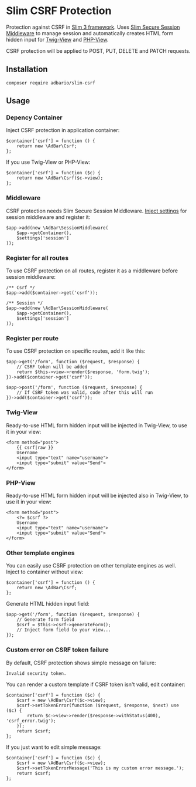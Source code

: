 # Slim CSRF Protection
Protection against CSRF in [Slim 3 framework](http://www.slimframework.com/).
Uses [Slim Secure Session Middleware](https://github.com/adbario/slim-secure-session-middleware) to manage session and 
automatically creates HTML form hidden input for [Twig-View](https://github.com/slimphp/Twig-View) and [PHP-View](https://github.com/slimphp/PHP-View).

CSRF protection will be applied to POST, PUT, DELETE and PATCH requests.

## Installation
    composer require adbario/slim-csrf

## Usage

### Depency Container
Inject CSRF protection in application container:

    $container['csrf'] = function () {
        return new \AdBar\Csrf;
    };

If you use Twig-View or PHP-View:

    $container['csrf'] = function ($c) {
        return new \AdBar\Csrf($c->view);
    };

### Middleware
CSRF protection needs Slim Secure Session Middleware.
[Inject settings](https://github.com/adbario/slim-secure-session-middleware) for session middleware and register it:
    
    $app->add(new \AdBar\SessionMiddleware(
        $app->getContainer(),
        $settings['session']
    ));

### Register for all routes
To use CSRF protection on all routes, register it as a middleware before session middleware:
    
    /** Csrf */
    $app->add($container->get('csrf'));
    
    /** Session */
    $app->add(new \AdBar\SessionMiddleware(
        $app->getContainer(),
        $settings['session']
    ));

### Register per route
To use CSRF protection on specific routes, add it like this:

    $app->get('/form', function ($request, $response) {
        // CSRF token will be added
        return $this->view->render($response, 'form.twig');
    })->add($container->get('csrf'));
    
    $app->post('/form', function ($request, $response) {
        // If CSRF token was valid, code after this will run
    })->add($container->get('csrf'));

### Twig-View
Ready-to-use HTML form hidden input will be injected in Twig-View, to use it in your view:

    <form method="post">
        {{ csrf|raw }}
        Username
        <input type="text" name="username">
        <input type="submit" value="Send">
    </form>

### PHP-View
Ready-to-use HTML form hidden input will be injected also in Twig-View, to use it in your view:

    <form method="post">
        <?= $csrf ?>
        Username
        <input type="text" name="username">
        <input type="submit" value="Send">
    </form>

### Other template engines
You can easily use CSRF protection on other template engines as well. Inject to container without view:
    
    $container['csrf'] = function () {
        return new \AdBar\Csrf;
    };
    
Generate HTML hidden input field:

    $app->get('/form', function ($request, $response) {
        // Generate form field
        $csrf = $this->csrf->generateForm();
        // Inject form field to your view...
    });

### Custom error on CSRF token failure
By default, CSRF protection shows simple message on failure:
    
    Invalid security token.
    
You can render a custom template if CSRF token isn't valid, edit container:

    $container['csrf'] = function ($c) {
        $csrf = new \AdBar\Csrf($c->view);
        $csrf->setTokenError(function ($request, $response, $next) use ($c) {
            return $c->view->render($response->withStatus(400), 'csrf_error.twig');
        });
        return $csrf;
    };

If you just want to edit simple message:
    
    $container['csrf'] = function ($c) {
        $csrf = new \AdBar\Csrf($c->view);
        $csrf->setTokenErrorMessage('This is my custom error message.');
        return $csrf;
    };
